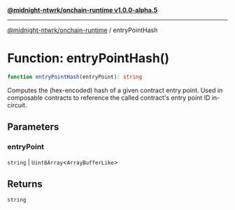 [**@midnight-ntwrk/onchain-runtime v1.0.0-alpha.5**](../README.md)

***

[@midnight-ntwrk/onchain-runtime](../globals.md) / entryPointHash

# Function: entryPointHash()

```ts
function entryPointHash(entryPoint): string
```

Computes the (hex-encoded) hash of a given contract entry point. Used in
composable contracts to reference the called contract's entry point ID
in-circuit.

## Parameters

### entryPoint

`string` | `Uint8Array`\<`ArrayBufferLike`\>

## Returns

`string`
